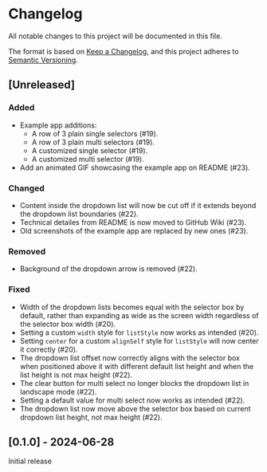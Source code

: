 # Changelog

All notable changes to this project will be documented in this file.

The format is based on [Keep a Changelog](https://keepachangelog.com/en/1.1.0/),
and this project adheres to [Semantic Versioning](https://semver.org/spec/v2.0.0.html).

## [Unreleased]

### Added
- Example app additions:
  - A row of 3 plain single selectors (#19).
  - A row of 3 plain multi selectors (#19).
  - A customized single selector (#19).
  - A customized multi selector (#19).
- Add an animated GIF showcasing the example app on README (#23).

### Changed
- Content inside the dropdown list will now be cut off if it extends beyond the dropdown list boundaries (#22).
- Technical detailes from README is now moved to GitHub Wiki (#23).
- Old screenshots of the example app are replaced by new ones (#23).

### Removed
- Background of the dropdown arrow is removed (#22).

### Fixed
- Width of the dropdown lists becomes equal with the selector box by default, rather than expanding as wide as the screen width regardless of the selector box width (#20).
- Setting a custom `width` style for `listStyle` now works as intended (#20).
- Setting `center` for a custom `alignSelf` style for `listStyle` will now center it correctly (#20).
- The dropdown list offset now correctly aligns with the selector box when positioned above it with different default list height and when the list height is not max height (#22).
- The clear button for multi select no longer blocks the dropdown list in landscape mode (#22).
- Setting a default value for multi select now works as intended (#22).
- The dropdown list now move above the selector box based on current dropdown list height, not max height (#22).

## [0.1.0] - 2024-06-28

Initial release
